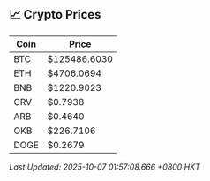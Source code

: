 ## 📈 Crypto Prices

| Coin | Price |
| ---- | ----- |
| BTC | $125486.6030 |
| ETH | $4706.0694 |
| BNB | $1220.9023 |
| CRV | $0.7938 |
| ARB | $0.4640 |
| OKB | $226.7106 |
| DOGE | $0.2679 |

_Last Updated: 2025-10-07 01:57:08.666 +0800 HKT_